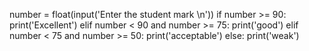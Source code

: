 number = float(input('Enter the student mark \n'))
if number >= 90:
  print('Excellent')
elif number < 90 and number >= 75:
  print('good')
elif number < 75 and number >= 50:
  print('acceptable')
else:
    print('weak')
  
